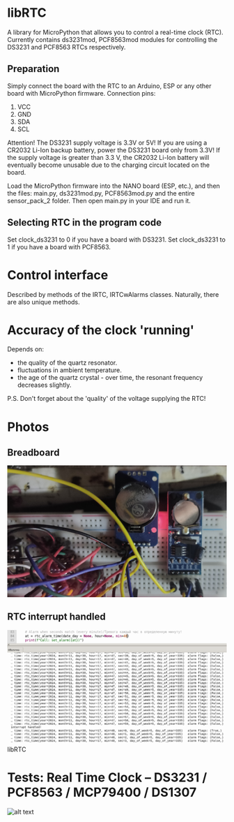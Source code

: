 # libRTC
A library for MicroPython that allows you to control a real-time clock (RTC).
Currently contains ds3231mod, PCF8563mod modules for controlling the DS3231 and PCF8563 RTCs respectively.

## Preparation
Simply connect the board with the RTC to an Arduino, ESP or any other board with MicroPython firmware.
Connection pins:

1. VCC
2. GND
3. SDA
4. SCL

Attention! The DS3231 supply voltage is 3.3V or 5V! If you are using a CR2032 Li-Ion backup battery, 
power the DS3231 board only from 3.3V! If the supply voltage is greater than 3.3 V, 
the CR2032 Li-Ion battery will eventually become unusable due to the charging circuit located on the board.

Load the MicroPython firmware into the NANO board (ESP, etc.), and then the files: main.py, ds3231mod.py, PCF8563mod.py and
the entire sensor_pack_2 folder. Then open main.py in your IDE and run it.

## Selecting RTC in the program code
Set clock_ds3231 to 0 if you have a board with DS3231.
Set clock_ds3231 to 1 if you have a board with PCF8563.

# Control interface
Described by methods of the IRTC, IRTCwAlarms classes. Naturally, there are also unique methods.

# Accuracy of the clock 'running'
Depends on:
* the quality of the quartz resonator.
* fluctuations in ambient temperature.
* the age of the quartz crystal - over time, the resonant frequency decreases slightly.

P.S. Don't forget about the 'quality' of the voltage supplying the RTC!

# Photos
## Breadboard
![alt text](https://github.com/octaprog7/libRTC/blob/master/pics/dual_rtc.jpg)
## RTC interrupt handled
![alt text](https://github.com/octaprog7/libRTC/blob/master/pics/8563_irq_handled.png)
libRTC
# Tests: Real Time Clock – DS3231 / PCF8563 / MCP79400 / DS1307
![alt text](https://www.switchdoc.com/2014/12/benchmarks-realtime-clocks-ds3231-pcf8563-mcp79400-ds1307/)